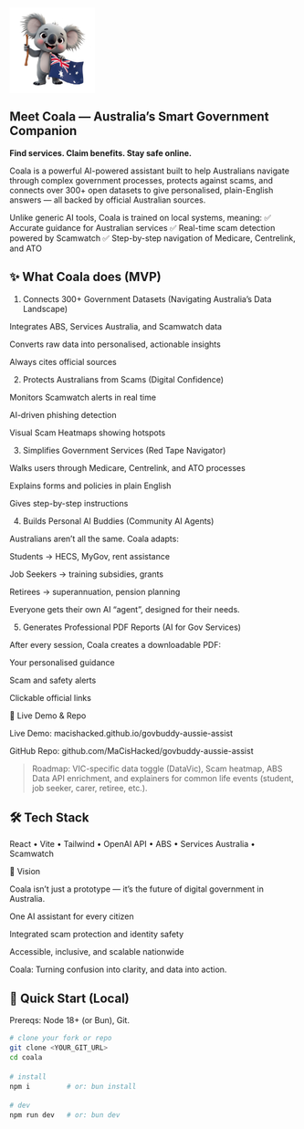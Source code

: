 <p>
  <img src="https://github.com/MaCisHacked/govbuddy-aussie-assist/blob/main/src/assets/coala-logo2.jpg" alt="Coala Logo" width="150" align ="center"/>
</p>


## Meet Coala — Australia’s Smart Government Companion

**Find services. Claim benefits. Stay safe online.**  

Coala is a powerful AI-powered assistant built to help Australians navigate through complex government processes, protects against scams, and connects over 300+ open datasets to give personalised, plain-English answers — all backed by official Australian sources.

Unlike generic AI tools, Coala is trained on local systems, meaning:
✅ Accurate guidance for Australian services
✅ Real-time scam detection powered by Scamwatch
✅ Step-by-step navigation of Medicare, Centrelink, and ATO

## ✨ What Coala does (MVP)

1.  Connects 300+ Government Datasets (Navigating Australia’s Data Landscape)

Integrates ABS, Services Australia, and Scamwatch data

Converts raw data into personalised, actionable insights

Always cites official sources

2. Protects Australians from Scams (Digital Confidence)

Monitors Scamwatch alerts in real time

AI-driven phishing detection

Visual Scam Heatmaps showing hotspots

3. Simplifies Government Services (Red Tape Navigator)

Walks users through Medicare, Centrelink, and ATO processes

Explains forms and policies in plain English

Gives step-by-step instructions

4. Builds Personal AI Buddies (Community AI Agents)

Australians aren’t all the same. Coala adapts:

Students → HECS, MyGov, rent assistance

Job Seekers → training subsidies, grants

Retirees → superannuation, pension planning

Everyone gets their own AI “agent”, designed for their needs.

5. Generates Professional PDF Reports (AI for Gov Services)

After every session, Coala creates a downloadable PDF:

Your personalised guidance

Scam and safety alerts

Clickable official links


🔗 Live Demo & Repo

Live Demo: macishacked.github.io/govbuddy-aussie-assist

GitHub Repo: github.com/MaCisHacked/govbuddy-aussie-assist
> Roadmap: VIC-specific data toggle (DataVic), Scam heatmap, ABS Data API enrichment, and explainers for common life events (student, job seeker, carer, retiree, etc.).


## 🛠️ Tech Stack

React • Vite • Tailwind • OpenAI API • ABS • Services Australia • Scamwatch

🚀 Vision

Coala isn’t just a prototype — it’s the future of digital government in Australia.

One AI assistant for every citizen

Integrated scam protection and identity safety

Accessible, inclusive, and scalable nationwide

Coala: Turning confusion into clarity, and data into action.

## 🚀 Quick Start (Local)
Prereqs: Node 18+ (or Bun), Git.

```bash
# clone your fork or repo
git clone <YOUR_GIT_URL>
cd coala

# install
npm i         # or: bun install

# dev
npm run dev   # or: bun dev
